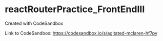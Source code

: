 # reactRouterPractice_FrontEndIII

Created with CodeSandbox

Link to CodeSandbox: https://codesandbox.io/s/agitated-mclaren-hf7py
